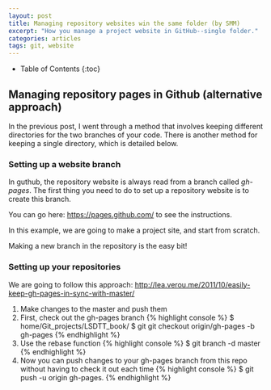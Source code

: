 ```yaml
---
layout: post
title: Managing repository websites win the same folder (by SMM)
excerpt: "How you manage a project website in GitHub--single folder."
categories: articles
tags: git, website
---
```


* Table of Contents
{:toc}

## Managing repository pages in Github (alternative approach)

In the previous post, I went through a method that involves keeping different directories for the two branches of your code. 
There is another method for keeping a single directory, which is detailed below. 

### Setting up a website branch

In guthub, the repository website is always read from a branch called *gh-pages*. 
The first thing you need to do to set up a repository website is to create this branch. 

You can go here: https://pages.github.com/ to see the instructions. 

In this example, we are going to make a project site, and start from scratch. 

Making a new branch in the repository is the easy bit!

### Setting up your repositories

We are going to follow this approach: http://lea.verou.me/2011/10/easily-keep-gh-pages-in-sync-with-master/

1. Make changes to the master and push them
2. First, check out the gh-pages branch
{% highlight console %}
$ home/Git_projects/LSDTT_book/
$ git git checkout origin/gh-pages -b gh-pages
{% endhighlight %}
3. Use the rebase function
{% highlight console %}
$ git branch -d master
{% endhighlight %}
8. Now you can push changes to your gh-pages branch from this repo without having to check it out each time
{% highlight console %}
$ git push -u origin gh-pages. 
{% endhighlight %}
